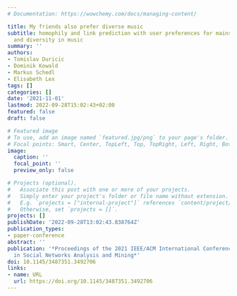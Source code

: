 ```yaml
---
# Documentation: https://wowchemy.com/docs/managing-content/

title: My friends also prefer diverse music
subtitle: homophily and link prediction with user preferences for mainstream, novelty,
  and diversity in music
summary: ''
authors:
- Tomislav Duricic
- Dominik Kowald
- Markus Schedl
- Elisabeth Lex
tags: []
categories: []
date: '2021-11-01'
lastmod: 2022-09-28T15:02:43+02:00
featured: false
draft: false

# Featured image
# To use, add an image named `featured.jpg/png` to your page's folder.
# Focal points: Smart, Center, TopLeft, Top, TopRight, Left, Right, BottomLeft, Bottom, BottomRight.
image:
  caption: ''
  focal_point: ''
  preview_only: false

# Projects (optional).
#   Associate this post with one or more of your projects.
#   Simply enter your project's folder or file name without extension.
#   E.g. `projects = ["internal-project"]` references `content/project/deep-learning/index.md`.
#   Otherwise, set `projects = []`.
projects: []
publishDate: '2022-09-28T13:02:43.838764Z'
publication_types:
- paper-conference 
abstract: ''
publication: '*Proceedings of the 2021 IEEE/ACM International Conference on Advances
  in Social Networks Analysis and Mining*'
doi: 10.1145/3487351.3492706
links:
- name: URL
  url: https://doi.org/10.1145/3487351.3492706
---
```

